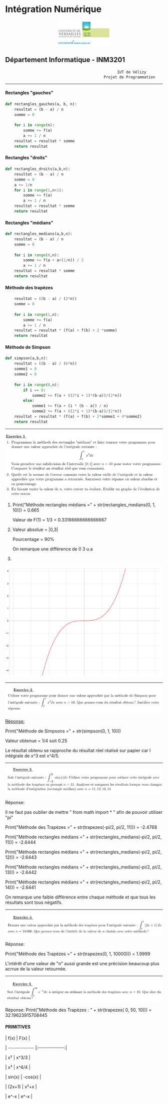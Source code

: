# Intégration Numérique

<div align="center"><img src="logo_iut.PNG"/></div>

## Département Informatique - INM3201
                                                      IUT de Vélizy
                                                Projet de Programmation
_________ 

#### Rectangles "gauches" 

```python
def rectangles_gauches(a, b, n):
    resultat = (b - a) / n
    somme = 0

    for i in range(n):
        somme += f(a)
        a += 1 / n
    resultat = resultat * somme
    return resultat
```
#### Rectangles "droits"
```python
def rectangles_droits(a,b,n):
    resultat = (b - a) / n
    somme = 0
    a += 1/n
    for i in range(1,n+1):
        somme += f(a)
        a += 1 / n
    resultat = resultat * somme
    return resultat
```

#### Rectangles "médians"
```python
def rectangles_medians(a,b,n):
    resultat = (b - a) / n
    somme = 0

    for i in range(0,n):
        somme += f(a + a+(1/n)) / 2
        a += 1 / n
    resultat = resultat * somme
    return resultat
```

#### Méthode des trapèzes
```python
    resultat = ((b - a) / (2*n))
    somme = 0

    for i in range(1,n):
        somme += f(a)
        a += 1 / n
    resultat = resultat * (f(a) + f(b) + 2 *somme)
    return resultat
```

#### Méthode de Simpson
```python
def simpson(a,b,n):
    resultat = ((b - a) / (6*n))
    somme1 = 0
    somme2 = 0

    for i in range(0,n):
        if i == 0:
            somme2 += f(a + ((2*i + 1)*(b-a))/(2*n))
        else:
            somme1 += f(a + (i * (b - a)) / n)
            somme2 += f(a + ((2*i + 1)*(b-a))/(2*n))
    resultat = resultat * (f(a) + f(b) + 2*somme1 + 4*somme2)
    return resultat
```
_________ 

<div align="center"><img src="enoncé_exercice_1.PNG"/></div>

1) Print("Méthode rectangles médians =" + str(rectangles_medians(0, 1, 10))) = 0.665

   Valeur de F(1) = 1/3 = 0.33166666666666667

2) Valeur absolue = |0,3| 
  
   Pourcentage = 90%
   
   On remarque une différence de 0 3 u.a

3) 
<div align="center"><img src="Graphe_exercice_1.PNG"/></div>

<hr>
<div align="center"><img src="enoncé_exercice_2.PNG"/></div>

<u>Réponse:</u>

   Print("Méthode de Simpsons =" + str(simpson(0, 1, 10)))
  
   Valeur obtenue = 1/4 soit 0.25
   
   Le résultat obtenu se rapproche du résultat réel réalisé sur papier car l intégrale de x^3 est x^4/5.
   

<hr>
<div align="center"><img src="enoncé_exercice_3.PNG"/></div>

Réponse:

   Il ne faut pas oublier de mettre " from math import * " afin de pouvoir utiliser "pi" 

   Print("Méthode des Trapèzes =" + str(trapezes(-pi/2, pi/2, 11))) = -2.4768
 
   Print("Méthode rectangles médians =" + str(rectangles_medians(-pi/2, pi/2, 11))) = -2.6444
   
   Print("Méthode rectangles médians =" + str(rectangles_medians(-pi/2, pi/2, 12))) = -2.6443
   
   Print("Méthode rectangles médians =" + str(rectangles_medians(-pi/2, pi/2, 13))) = -2.6442
   
   Print("Méthode rectangles médians =" + str(rectangles_medians(-pi/2, pi/2, 14))) = -2.6441
   
   On remarque une faible différence entre chaque méthode et que tous les résultats sont tous négatifs.
   
<hr>
<div align="center"><img src="enoncé_exercice_4.PNG"/></div>

Réponse:

   Print("Méthode des Trapèzes =" + str(trapezes(0, 1, 10000))) = 1.9999
   
   L'intérêt d'une valeur de "n" aussi grande est une précision beaucoup plus acrrue de la valeur retournée.
   
<hr>
<div align="center"><img src="enoncé_exercice_5.PNG"/></div>

Réponse:
   Print("Méthode des Trapèzes : " + str(trapezes( 0, 50, 10))) = 32.19623915708445

#### PRIMITIVES

|      f(x)     |       F(x)    |

| ------------- |:-------------:|

| x²            |     x^3/3     |

| x³            |     x^4/4     |

| sin(x)        |     -cos(x)   | 

| (2x+1)        |     x²+x      | 

| e^-x          |     e^-x      | 
